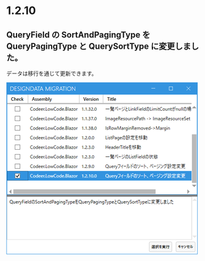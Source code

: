 # 1.2.10

## QueryField の SortAndPagingType を QueryPagingType と QuerySortType に変更しました。
データは移行を通じて更新できます。

![マイグレーション](images/1.2.10/1.png)
